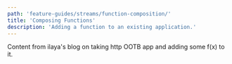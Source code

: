 ```yaml
---
path: 'feature-guides/streams/function-composition/'
title: 'Composing Functions'
description: 'Adding a function to an existing application.'
---
```


Content from ilaya's blog on taking http OOTB app and adding some f(x) to it.
